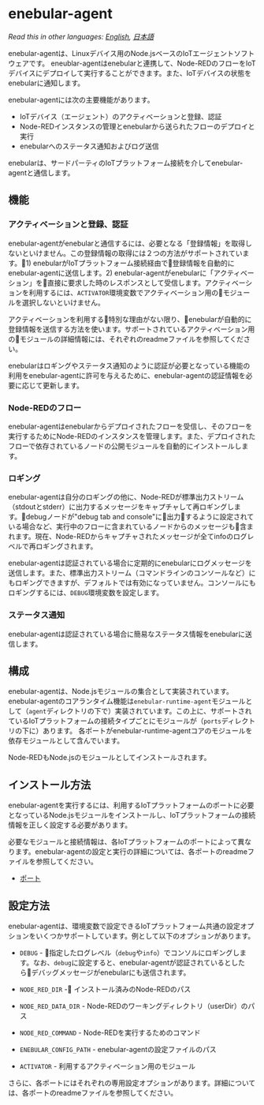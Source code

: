 
# enebular-agent

*Read this in other languages: [English](README.md), [日本語](README.ja.md)*

enebular-agentは、Linuxデバイス用のNode.jsベースのIoTエージェントソフトウェアです。 eneublar-agentはenebularと連携して、Node-REDのフローをIoTデバイスにデプロイして実行することができます。また、IoTデバイスの状態をenebularに通知します。

enebular-agentには次の主要機能があります。

- IoTデバイス（エージェント）のアクティベーションと登録、認証
- Node-REDインスタンスの管理とenebularから送られたフローのデプロイと実行
- enebularへのステータス通知およびログ送信

enebularは、サードパーティのIoTプラットフォーム接続を介してenebular-agentと通信します。

## 機能

### アクティベーションと登録、認証

enebular-agentがenebularと通信するには、必要となる「登録情報」を取得しないといけません。この登録情報の取得には２つの方法がサポートされています。1) enebularがIoTプラットフォーム接続経由で登録情報を自動的にenebular-agentに送信します。2) enebular-agentがenebularに「アクティベーション」を直接に要求した時のレスポンスとして受信します。アクティベーションを利用するには、`ACTIVATOR`環境変数でアクティベーション用のモジュールを選択しないといけません。

アクティベーションを利用する特別な理由がない限り、enebularが自動的に登録情報を送信する方法を使います。サポートされているアクティベーション用のモジュールの詳細情報には、それぞれのreadmeファイルを参照してください。

enebularはロギングやステータス通知のように認証が必要となっている機能の利用をenebular-agentに許可を与えるために、enebular-agentの認証情報を必要に応じて更新します。

### Node-REDのフロー

enebular-agentはenebularからデプロイされたフローを受信し、そのフローを実行するためにNode-REDのインスタンスを管理します。また、デプロイされたフローで依存されているノードの公開モジュールを自動的にインストールします。

### ロギング

enebular-agentは自分のロギングの他に、Node-REDが標準出力ストリーム（stdoutとstderr）に出力するメッセージをキャプチャして再ロギングします。debugノードが"debug tab and console"に出力するように設定されている場合など、実行中のフローに含まれているノードからのメッセージも含まれます。現在、Node-REDからキャプチャされたメッセージが全てinfoのログレベルで再ロギングされます。

enebular-agentは認証されている場合に定期的にenebularにログメッセージを送信します。また、標準出力ストリーム（コマンドラインのコンソールなど）にもロギングできますが、デフォルトでは有効になっていません。コンソールにもロギングするには、`DEBUG`環境変数を設定します。

### ステータス通知

enebular-agentは認証されている場合に簡易なステータス情報をenebularに送信します。

## 構成

enebular-agentは、Node.jsモジュールの集合として実装されています。enebular-agentのコアランタイム機能は`enebular-runtime-agent`モジュールとして（`agent`ディレクトリの下で）実装されています。この上に、サポートされているIoTプラットフォームの接続タイプごとにモジュールが（`ports`ディレクトリの下に）あります。 各ポートがenebular-runtime-agentコアのモジュールを依存モジュールとして含んでいます。

Node-REDもNode.jsのモジュールとしてインストールされます。

## インストール方法

enebular-agentを実行するには、利用するIoTプラットフォームのポートに必要となっているNode.jsモジュールをインストールし、IoTプラットフォームの接続情報を正しく設定する必要があります。

必要なモジュールと接続情報は、各IoTプラットフォームのポートによって異なります。enebular-agentの設定と実行の詳細については、各ポートのreadmeファイルを参照してください。

- [ポート](ports)

## 設定方法

enebular-agentは、環境変数で設定できるIoTプラットフォーム共通の設定オプションをいくつかサポートしています。例として以下のオプションがあります。

- `DEBUG` -  指定したログレベル（`debug`や`info`）でコンソルにロギングします。なお、`debug`に設定すると、enebular-agentが認証されているとしたらデバッグメッセージがenebularにも送信されます。

- `NODE_RED_DIR` - インストール済みのNode-REDのパス

- `NODE_RED_DATA_DIR` - Node-REDのワーキングディレクトリ（userDir）のパス

- `NODE_RED_COMMAND` - Node-REDを実行するためのコマンド

- `ENEBULAR_CONFIG_PATH` - enebular-agentの設定ファイルのパス

- `ACTIVATOR` - 利用するアクティベーション用のモジュール

さらに、各ポートにはそれぞれの専用設定オプションがあります。詳細については、各ポートのreadmeファイルを参照してください。

